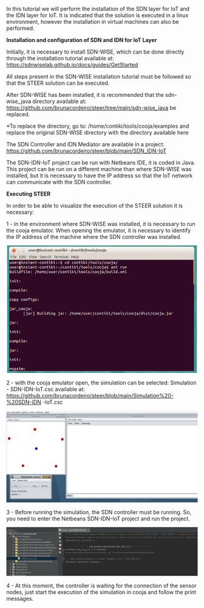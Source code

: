 In this tutorial we will perform the installation of the SDN layer for IoT and the IDN layer for IoT.
It is indicated that the solution is executed in a linux environment, however the installation in virtual machines can also be performed.

**Installation and configuration of SDN and IDN for IoT Layer**

Initially, it is necessary to install SDN-WISE, which can be done directly through the installation tutorial available at: https://sdnwiselab.github.io/docs/guides/GetStarted

All steps present in the SDN-WISE installation tutorial must be followed so that the STEER solution can be executed.

After SDN-WISE has been installed, it is recommended that the sdn-wise_java directory available at: https://github.com/brunacordeiro/steer/tree/main/sdn-wise_java be replaced.

*To replace the directory, go to: /home/contiki/tools/cooja/examples and replace the original SDN-WISE directory with the directory available here

The SDN Controller and IDN Mediator are available in a project: https://github.com/brunacordeiro/steer/blob/main/SDN_IDN-IoT

The SDN-IDN-IoT project can be run with Netbeans IDE, it is coded in Java. This project can be run on a different machine than where SDN-WISE was installed, but it is necessary to have the IP address so that the IoT network can communicate with the SDN controller.

**Executing STEER**

In order to be able to visualize the execution of the STEER solution it is necessary:

1 - in the environment where SDN-WISE was installed, it is necessary to run the cooja emulator. When opening the emulator, it is necessary to identify the IP address of the machine where the SDN controller was installed.

<p align="center">
  <img src="https://github.com/brunacordeiro/steer/blob/main/IMG/Execute-cooja.png" width="500" title="hover text">
</p>

2 - with the cooja emulator open, the simulation can be selected: Simulation - SDN-IDN-IoT.csc available at: https://github.com/brunacordeiro/steer/blob/main/Simulation%20-%20SDN-IDN -IoT.csc

<p align="center">
  <img src="https://github.com/brunacordeiro/steer/blob/main/IMG/simulation.png" width="600" title="hover text">
</p>

3 - Before running the simulation, the SDN controller must be running. So, you need to enter the Netbeans SDN-IDN-IoT project and run the project.

<p align="center">
  <img src="https://github.com/brunacordeiro/steer/blob/main/IMG/ExecuteControllerSDN.png" width="700" title="hover text">
</p>

4 - At this moment, the controller is waiting for the connection of the sensor nodes, just start the execution of the simulation in cooja and follow the print messages.

